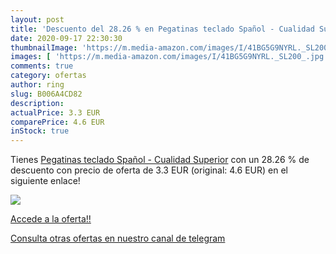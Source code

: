```yaml
---
layout: post
title: 'Descuento del 28.26 % en Pegatinas teclado Spañol - Cualidad Supe'
date: 2020-09-17 22:30:30
thumbnailImage: 'https://m.media-amazon.com/images/I/41BG5G9NYRL._SL200_.jpg'
images: [ 'https://m.media-amazon.com/images/I/41BG5G9NYRL._SL200_.jpg' ]
comments: true
category: ofertas
author: ring
slug: B006A4CD82
description:
actualPrice: 3.3 EUR
comparePrice: 4.6 EUR
inStock: true
---
```


Tienes [Pegatinas teclado Spañol - Cualidad Superior](https://www.amazon.com/dp/B006A4CD82/?tag=redken08-20) con un 28.26 % de descuento con precio de oferta de 3.3 EUR (original: 4.6 EUR) en el siguiente enlace!

[![](https://m.media-amazon.com/images/I/41BG5G9NYRL._SL200_.jpg)](https://www.amazon.com/dp/B006A4CD82/?tag=redken08-20)

[Accede a la oferta!!](https://www.amazon.com/dp/B006A4CD82/?tag=redken08-20)

[Consulta otras ofertas en nuestro canal de telegram](https://t.me/s/ofertas25)
